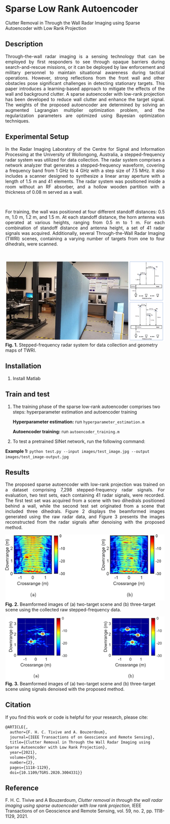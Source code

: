 # Sparse Low Rank Autoencoder
 Clutter Removal in Through the Wall Radar Imaging using Sparse Autoencoder with Low Rank Projection

## Description
<p align="justify"> 
Through-the-wall radar imaging is a sensing technology that can be employed by first responders to see through opaque barriers during search-and-rescue missions, or it can be deployed by law enforcement and military personnel to maintain situational awareness during tactical operations. However, strong reflections from the front wall and other obstacles pose significant challenges in detecting stationary targets. This paper introduces a learning-based approach to mitigate the effects of the wall and background clutter. A sparse autoencoder with low-rank projection has been developed to reduce wall clutter and enhance the target signal. The weights of the proposed autoencoder are determined by solving an augmented Lagrangian multiplier optimization problem, and the regularization parameters are optimized using Bayesian optimization techniques.
</p>

## Experimental Setup
<p align="justify"> 
In the Radar Imaging Laboratory of the Centre for Signal and Information Processing at the University of Wollongong, Australia, a stepped-frequency radar system was utilized for data collection. The radar system comprises a network analyzer that generates a stepped-frequency waveform, covering a frequency band from 1 GHz to 4 GHz with a step size of 7.5 MHz. It also includes a scanner designed to synthesize a linear array aperture with a length of 1.5 m and 41 elements. The radar system was positioned inside a room without an RF absorber, and a hollow wooden partition with a thickness of 0.08 m served as a wall.
</p>
<br />
<p align="justify"> 
For training, the wall was positioned at four different standoff distances: 0.5 m, 1.0 m, 1.2 m, and 1.5 m. At each standoff distance, the horn antenna was operated at various heights, ranging from 0.5 m to 1 m. For each combination of standoff distance and antenna height, a set of 41 radar signals was acquired. Additionally, several Through-the-Wall Radar Imaging (TWRI) scenes, containing a varying number of targets from one to four dihedrals, were scanned.
</p>
<br />

![alt_text](./assets/Lab.png)
**Fig. 1.** Stepped-frequency radar system for data collection and geometry maps of TWRI.


## Installation
1. Install Matlab

## Train and test
1. The training phase of the sparse low-rank autoencoder comprises two steps: hyperparameter estimation and autoencoder training
  
   **Hyperparameter estimation:**  run `hyperparameter_estimation.m`

   **Autoencoder training:**  run `autoencoder_training.m`


3. To test a pretrained SINet network, run the following command:

**Example 1:** `python test.py --input images/test_image.jpg --output images/test_image-output.jpg`




## Results
<p align="justify">
The proposed sparse autoencoder with low-rank projection was trained on a dataset comprising 7,298 stepped-frequency radar signals. For evaluation, two test sets, each containing 41 radar signals, were recorded. The first test set was acquired from a scene with two dihedrals positioned behind a wall, while the second test set originated from a scene that included three dihedrals. Figure 2 displays the beamformed images generated using the raw radar data, and Figure 3 presents the images reconstructed from the radar signals after denoising with the proposed method.
</p>

![Alt text](./assets/raw_imgs.png)
<br /> 
**Fig. 2.** Beamformed images of (a) two-target scene and (b) three-target scene using the collected raw stepped-frequency data.

![Alt text](./assets/bm_imgs.png)
<br /> 
**Fig. 3.** Beamformed images of (a) two-target scene and (b) three-target scene using signals denoised with the proposed method.



## Citation
If you find this work or code is helpful for your research, please cite:
```
@ARTICLE{,
  author={F. H. C. Tivive and A. Bouzerdoum},
  journal={IEEE Transactions of on Geoscience and Remote Sensing}, 
  title={Clutter Removal in Through the Wall Radar Imaging using Sparse Autoencoder with Low Rank Projection}, 
  year={2021},
  volume={59},
  number={2},
  pages={1118-1129},
  doi={10.1109/TGRS.2020.3004331}}
  ```
## Reference
F. H. C. Tivive and A Bouzerdoum, *Clutter removal in through the wall radar imaging using sparse autoencoder with low rank projection,* IEEE Transactions of on Geoscience and Remote Sensing, vol. 59, no. 2, pp. 1118-1129, 2021.


